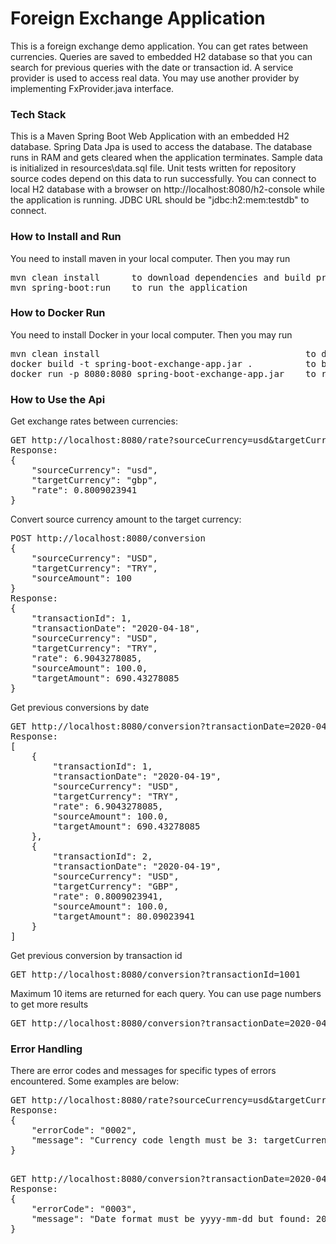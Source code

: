 # Foreign Exchange Application
This is a foreign exchange demo application. You can get rates between currencies. 
Queries are saved to embedded H2 database so that you can search for previous queries with the date or transaction id.
A service provider is used to access real data. You may use another provider by implementing FxProvider.java interface.

### Tech Stack 
This is a Maven Spring Boot Web Application with an embedded H2 database. Spring Data Jpa is used to access the database. 
The database runs in RAM and gets cleared when the application terminates.
Sample data is initialized in resources\data.sql file. Unit tests written for repository source codes depend on this data to run successfully.
You can connect to local H2 database with a browser on http://localhost:8080/h2-console while the application is running.
JDBC URL should be "jdbc:h2:mem:testdb" to connect.
### How to Install and Run
You need to install maven in your local computer. Then you may run
<pre>mvn clean install      to download dependencies and build project
mvn spring-boot:run    to run the application</pre>

### How to Docker Run
You need to install Docker in your local computer. Then you may run
<pre>mvn clean install                                       to download dependencies and build jar file
docker build -t spring-boot-exchange-app.jar .          to build docker image
docker run -p 8080:8080 spring-boot-exchange-app.jar    to run the image</pre>

### How to Use the Api
Get exchange rates between currencies:
<pre>GET http://localhost:8080/rate?sourceCurrency=usd&targetCurrency=gbp      
Response:
{
    "sourceCurrency": "usd",
    "targetCurrency": "gbp",
    "rate": 0.8009023941
}
</pre>
Convert source currency amount to the target currency:
<pre>POST http://localhost:8080/conversion      
{
	"sourceCurrency": "USD",
	"targetCurrency": "TRY",
	"sourceAmount": 100
}
Response:
{
    "transactionId": 1,
    "transactionDate": "2020-04-18",
    "sourceCurrency": "USD",
    "targetCurrency": "TRY",
    "rate": 6.9043278085,
    "sourceAmount": 100.0,
    "targetAmount": 690.43278085
}
</pre>
Get previous conversions by date
<pre>GET http://localhost:8080/conversion?transactionDate=2020-04-19      
Response:
[
    {
        "transactionId": 1,
        "transactionDate": "2020-04-19",
        "sourceCurrency": "USD",
        "targetCurrency": "TRY",
        "rate": 6.9043278085,
        "sourceAmount": 100.0,
        "targetAmount": 690.43278085
    },
    {
        "transactionId": 2,
        "transactionDate": "2020-04-19",
        "sourceCurrency": "USD",
        "targetCurrency": "GBP",
        "rate": 0.8009023941,
        "sourceAmount": 100.0,
        "targetAmount": 80.09023941
    }
]
</pre>
Get previous conversion by transaction id
<pre>GET http://localhost:8080/conversion?transactionId=1001      </pre>
Maximum 10 items are returned for each query. You can use page numbers to get more results
<pre>GET http://localhost:8080/conversion?transactionDate=2020-04-18&page=2     </pre>

### Error Handling

There are error codes and messages for specific types of errors encountered. Some examples are below:

<pre>GET http://localhost:8080/rate?sourceCurrency=usd&targetCurrency=gb     
Response:
{
    "errorCode": "0002",
    "message": "Currency code length must be 3: targetCurrency"
}
 </pre>

<pre>GET http://localhost:8080/conversion?transactionDate=2020-04    
Response:
{
    "errorCode": "0003",
    "message": "Date format must be yyyy-mm-dd but found: 2020-04"
}
 </pre>



